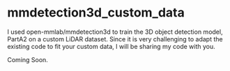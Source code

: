 # mmdetection3d_custom_data
I used open-mmlab/mmdetection3d to train the 3D object detection model, PartA2 on a custom LiDAR dataset. 
Since it is very challenging to adapt the existing code to fit your custom data, I will be sharing my code with you. 

Coming Soon.
